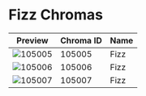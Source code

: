 # Fizz Chromas



| Preview | Chroma ID | Name |
|---------|-----------|------|
| ![105005](https://raw.communitydragon.org/latest/plugins/rcp-be-lol-game-data/global/default/v1/champion-chroma-images/105/105005.png) | 105005 | Fizz |
| ![105006](https://raw.communitydragon.org/latest/plugins/rcp-be-lol-game-data/global/default/v1/champion-chroma-images/105/105006.png) | 105006 | Fizz |
| ![105007](https://raw.communitydragon.org/latest/plugins/rcp-be-lol-game-data/global/default/v1/champion-chroma-images/105/105007.png) | 105007 | Fizz |